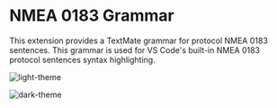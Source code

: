 # NMEA 0183 Grammar

This extension provides a TextMate grammar for protocol NMEA 0183 sentences. This grammar is used for VS Code's built-in NMEA 0183 protocol sentences syntax highlighting.

![light-theme](https://github.com/user-attachments/assets/3d352267-21c9-40ca-8c89-ddd247d9be0e)

![dark-theme](https://github.com/user-attachments/assets/e37553bc-c2ec-43d1-bee7-35e8222f618a)
